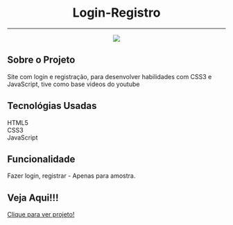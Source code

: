 
 
<h1 align="center">Login-Registro</h1>
<hr>
<p align="center">
<img src="http://img.shields.io/static/v1?label=STATUS&message=FINALIZADO&color=GREEN&style=for-the-badge"/>
</p>


<h2>Sobre o Projeto</h2>
<p>Site com login e registração, para desenvolver habilidades com CSS3 e JavaScript, tive como base videos do youtube</p>

<h2>Tecnológias Usadas</h2>
<p>HTML5 <br>CSS3 <br>JavaScript</p>

<h2>Funcionalidade</h2>
<p>Fazer login, registrar - Apenas para amostra.</p>

## Veja Aqui!!!
<a href="https://maryane-castro.github.io/loginandregister/">Clique para ver projeto!</a>
